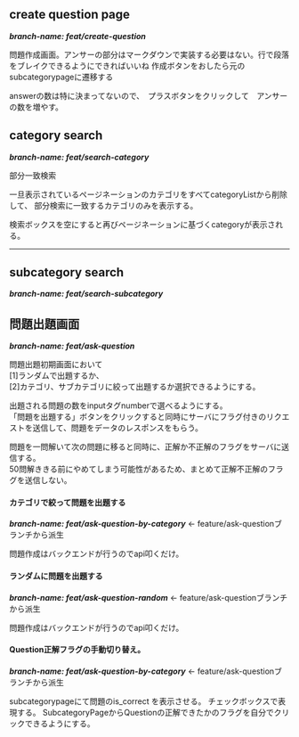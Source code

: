 ## create question page
***branch-name: feat/create-question***

問題作成画面。アンサーの部分はマークダウンで実装する必要はない。行で段落をブレイクできるようにできればいいね
作成ボタンをおしたら元のsubcategorypageに遷移する

answerの数は特に決まってないので、　プラスボタンをクリックして　アンサーの数を増やす。


## category search
***branch-name: feat/search-category***

部分一致検索

一旦表示されているページネーションのカテゴリをすべてcategoryListから削除して、
部分検索に一致するカテゴリのみを表示する。

検索ボックスを空にすると再びページネーションに基づくcategoryが表示される。

<hr/>

## subcategory search
***branch-name: feat/search-subcategory***

## 問題出題画面
***branch-name: feat/ask-question***

問題出題初期画面において<br>
[1]ランダムで出題するか、<br>
[2]カテゴリ、サブカテゴリに絞って出題するか選択できるようにする。


出題される問題の数をinputタグnumberで選べるようにする。
<br>
「問題を出題する」ボタンをクリックすると同時にサーバにフラグ付きのリクエストを送信して、問題をデータのレスポンスをもらう。

問題を一問解いて次の問題に移ると同時に、正解か不正解のフラグをサーバに送信する。
<br>
50問解ききる前にやめてしまう可能性があるため、まとめて正解不正解のフラグを送信しない。

#### カテゴリで絞って問題を出題する
***branch-name: feat/ask-question-by-category***  ← feature/ask-questionブランチから派生

問題作成はバックエンドが行うのでapi叩くだけ。


#### ランダムに問題を出題する
***branch-name: feat/ask-question-random***  ← feature/ask-questionブランチから派生

問題作成はバックエンドが行うのでapi叩くだけ。

#### Question正解フラグの手動切り替え。
***branch-name: feat/ask-question-by-category***  ← feature/ask-questionブランチから派生

subcategorypageにて問題のis_correct を表示させる。
チェックボックスで表現する。
SubcategoryPageからQuestionの正解できたかのフラグを自分でクリックできるようにする。



